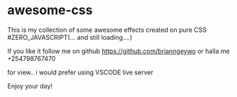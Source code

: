 # awesome-css
This is my collection of some awesome effects created on pure CSS #ZERO_JAVASCRIPT(... and still loading....)

If you like it follow me on github https://github.com/brianngeywo or halla me +254798767470

for view.. i would prefer using VSCODE live server

Enjoy your day!